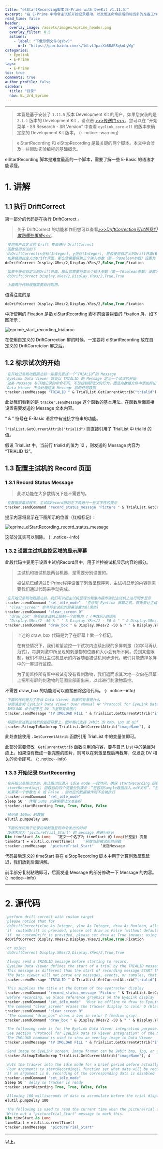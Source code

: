 ```yaml
---
title: "elStartRecording脚本(E-Prime with DevKit v1.11.5)"
excerpt: "在 E-Prime 中命令主试机开始记录眼动，以及发送命令前后的相当多的准备工作。"
read_time: false
header:
  overlay_image: /assets/images/eprime_header.png
  overlay_filter: 0.5
  actions:
    - label: "下载示例文件(gsbv)"
      url: "https://pan.baidu.com/s/1dLvtJpazXb8DARSqknLyWg"
categories:
  - Eyelink
  - E-Prime
tags:
  - E-Prime
toc: true
comments: true
author_profile: false
sidebar:
  title: "目录"
  nav: EL_3rd_Eprime
---
```


---

> 本篇是基于安装了 `1.11.5` 版本 Development Kit 的用户，如果您安装的是 `2.1.1` 版本的 Development Kit ，请点击 [>>>传送门<<<](/eyelink/e-prime/eprime_startRecoring_devkit_2_1_1/)。您可以在 “开始菜单 - SR Research - SR Version” 中查看 `eyelink_core.dll` 的版本来确定您的 Development Kit 版本。
{: .notice--warning}

> elStartRecording 和 elStopRecording 是最关键的两个脚本。本文中会涉及一些眼动实验编程的基础概念。

elStartRecording 脚本是难度最高的一个脚本，需要了解一些 E-Basic 的语法才能读懂。

# 1. 讲解

## 1.1 执行 DriftCorrect

第一部分的代码是在执行 DriftCorrect 。

> 关于 DriftCorrect 的功能和作用您可以查看[_>>>DriftCorrection可以帮我们做到哪些事情<<<_](/eyelink/Drift/)。

~~~ vb
'使用用户自定义的 Drift 界面进行 DriftCorrect
'函数使用方法如下 
'doDriftCorrect(x坐标(Integer), y坐标(Integer), 是否使用自定义的Drift界面(Boolean), Drift过程中是否允许相机校准(Boolean), 指定的自定义的Drift界面的名称(Variant))
'如果使用自定义的Drift界面，那么您需要将第三个输入参数（第一个Boolean参数）设置为 False ，意为不使用默认的Drift界面。并在语句的结尾附上指定的 Drift 界面。如下所示：
doDriftCorrect Display.XRes/2,Display.YRes/2,False,True,Fixation

'如果不使用自定义的Drift界面，那么您需要将第三个输入参数（第一个Boolean参数）设置为 True ，意为使用默认的Drift界面。如下所示
'doDriftCorrect Display.XRes/2,Display.YRes/2,True,True  

'上面两行代码根据需要自行取用。
~~~

值得注意的是

~~~vb
doDriftCorrect Display.XRes/2,Display.YRes/2,False,True,Fixation
~~~

中所使用的 Fixation 是指 elStartRecording 脚本前面紧挨着的 Fixation 屏，如下图所示：

![eprime_start_recording_trialproc](/assets/images/eprime_start_recording_trialproc.png)

在使用自定义的 DriftCorrection 屏的时候，一定要将 elStartRecording 放在自定义的 DriftCorretcion 屏之后。

## 1.2 标示试次的开始

~~~ vb
'在开始记录眼动数据之前一定要先发送一个“TRIALID”的 Message
'EyeLink Data Viewer 将会以 TRIALID 的 Message 定义一个试次的开始
'这条 Message 与开始记录的命令不同，不是控制眼动仪的行为，而是向数据文件中添加标记
'Data Viewer 不会处理这条 Message 前的任何数据
tracker.sendMessage "TRIALID " & TrialList.GetCurrentAttrib("trialid") 
~~~ 

此处我们看到的是 `tracker.sendMessage` 这个函数的基本用法。在函数后面直接设置需要发送的 Message 文本内容。

“ & ” 符号在 E-Basic 语言中有链接字符串的功能。

`TrialList.GetCurrentAttrib("trialid")` 则直接引用了 TrialList 中 trialid 的值。

假设 TrialList 中，当前行 trialid 的值为 12 ，则发送的 Message 内容为 “TRIALID 12”。

## 1.3 配置主试机的 Record 页面

### 1.3.1 Record Status Message

> 此项功能在大多数情况下是不需要的。

~~~ vb
'在数据采集过程中，主试机Record屏的左下角进行一些文字性的提示
tracker.sendCommand "record_status_message 'Picture " & TrialList.GetCurrentAttrib("imageName") & " Trial " & TrialList.GetCurrentAttrib("trialid") & "' "
~~~

提示内容将显示在下图所示的位置（红框标记）：

![eprime_elStartRecording_record_status_message](/assets/images/eprime_elStartRecording_record_status_message.png)

这部分其实可以删除。
{: .notice--info}

### 1.3.2 设置主试机监控区域的显示屏幕

此段代码主要用于设置主试机Record屏中，用于监控被试机显示内容的部分。

> 主试机和被试机是两台机器，是需要分别设置的。
> 
> 被试机已经通过E-Prime程序设置了刺激呈现序列，主试机显示的内容则需要我们通过代码来手动完成。

~~~ vb
'在开始记录眼动数据之前，我们可以把主试机呈现的刺激内容传输到主试机上进行同步显示
tracker.sendCommand "set_idle_mode"  '在绘制 Eyelink 屏幕之前，首先要让主试机进入 Offline 屏
' "clear_screen" 命令将主试机的屏幕设置为0(黑色) 
tracker.sendCommand "clear_screen 0"
' "draw_box" 命令在主试机上绘制一个颜色为 7 (中性灰)的矩形
' “Display.XRes/2 -50 & " " & Display.YRes/2 - 50 & " " & Display.XRes/2 + 50 & " " & Display.YRes/2”为左上右下边界
tracker.sendCommand "draw_box " & Display.XRes/2 -50 & " " & Display.YRes/2 - 50 & " " & Display.XRes/2 + 50 & " " & Display.YRes/2 + 50 & " 7"
~~~

> 上述的 draw_box 代码是为了在屏幕上做一个标记。
> 
> 在有些情况下，我们希望监控一个试次内连续出现的多屏刺激（如学习再认范式）。每屏刺激中所呈现的刺激物的位置和大小会有所不同。受到某些限制，我们不能让主试机显示的内容随着被试机同步迭代，我们只能选择多屏中的一屏进行监控。
> 
> 为了能监控所有屏中被试有没有看刺激物，我们退而求其次地一次向在屏幕上把所有屏的刺激物的范围全部画出来，以此进行刺激物监控。

不需要 draw_box 的功能则可以直接删除这段代码。
{: .notice--info}

~~~ vb
'下面的代码是为了告诉 Data Viewer 刺激的背景是什么
'详情请查阅 EyeLink Data Viewer User Manual 中 "Protocol for EyeLink Data to Viewer Integration" 的部分
'IMGLOAD 命令用于在 DV 中呈现背景图片
tracker.sendMessage "!V IMGLOAD FILL " & TrialList.GetCurrentAttrib("imageName")

'将图片发送到主试机的监控背景上，图片格式支持 24bit 的 bmp、jpg 或 gif
tracker.BitmapToBackdrop TrialList.GetCurrentAttrib("imageName"), 4
~~~

此处直接使用 `.GetCurrentAttrib` 函数引用 TrialList 中的变量值即可。

此部分需要修改 `.GetCurrentAttrib` 函数引用的内容，要与自己 List 中的条目对应上。如果没有做成一张完整的图片，则可以在刺激呈现后再截屏，仅发送 DV 相关的命令即可。
{: .notice--info}

### 1.3.3 开始记录 StartRecording

~~~ vb
'在开始记录眼动之前，先让眼动仪进入 idle mode 一段时间，确保 startRecording 函数可以正常工作
'startRecording() 函数后的四个变量分别表示：“是否将Sample数据存入.edf文件”、“是否将Event数据存入.edf文件”、“是否将Sample数据在线传输给被试机”和“是否将Event数据在线传输给被试机”
'如果某一个参数为 0 或 False ，则对应的数据操作则不会被执行 
tracker.sendCommand "set_idle_mode"
Sleep 50 ' 休眠 50ms 以确保眼动仪准备好
tracker.startRecording True, True, False, False

'预记录 100ms 的数据
elutil.pumpDelay 100

'下面的代码用于记录后续刺激呈现命令发出的时间
'发送内容为 "pictureTrial_Start" 的 message 来进行标记
Dim timeStart As Long   ‘定义一个名字为 timeStart 的 Long(长整型) 变量
timeStart = elutil.currentTime()    '获取当前被试机时间戳
tracker.sendMessage  "pictureTrial_Start"   ‘发送Message
~~~

代码最后定义的 timeStart 将在 elStopRecording 脚本中用于计算刺激呈现延迟，我们放到后面讲解。

前半部分复制粘贴即可，后面发送 Message 的部分修改一下 Message 的内容。
{: .notice--info}

---

# 2. 源代码

~~~ vb
'perform drift correct with custom target
'please notice that for 
'doDriftCorrect(xloc As Integer, yloc As Integer, draw As Boolean, allow_setup As Boolean,Optional customDrift As Variant)
'if  customDrift is provided, please set draw as False (without default drift target (a circle) drawn to the screen)
'if  no customDrift is provided, please set draw as True (means: using the default target) 
doDriftCorrect Display.XRes/2,Display.YRes/2,False,True,Fixation

'or using:
'doDriftCorrect Display.XRes/2,Display.YRes/2,True,True  

'Always send a TRIALID message before starting to record.
'EyeLink Data Viewer defines the start of a trial by the TRIALID message.  
'This message is different than the start of recording message START that is logged when the trial recording begins. 
'The Data viewer will not parse any messages, events, or samples, that exist in the data file prior to this message.
tracker.sendMessage "TRIALID " & TrialList.GetCurrentAttrib("trialid") 

'This supplies the title at the bottom of the eyetracker display
tracker.sendCommand "record_status_message 'Picture " & TrialList.GetCurrentAttrib("imageName") & " Trial " & TrialList.GetCurrentAttrib("trialid") & "' "
'Before recording, we place reference graphics on the EyeLink display
tracker.sendCommand "set_idle_mode"  'Must be offline to draw to EyeLink screen
'The command "clear_screen" erases the tracker display to color 0 (black) 
tracker.sendCommand "clear_screen 0"
 'The command "draw_box" draws a box in color 7 (medium gray).
tracker.sendCommand "draw_box " & Display.XRes/2 -50 & " " & Display.YRes/2 - 50 & " " & Display.XRes/2 + 50 & " " & Display.YRes/2 + 50 & " 7"

'The following code is for the EyeLink Data Viewer integration purpose.   
'See section "Protocol for EyeLink Data to Viewer Integration" of the EyeLink Data Viewer User Manual
'The IMGLOAD command is used to show an overlay image in Data Viewer 
tracker.sendMessage "!V IMGLOAD FILL " & TrialList.GetCurrentAttrib("imageName")

'Send image to EyeLink screen: Image format can be 24bit bmp, jpg, or gif.
tracker.BitmapToBackdrop TrialList.GetCurrentAttrib("imageName"), 4

'Puts the tracker into the idle mode for a brief period before actually calling the startRecording function
'Four arguments to startRecording() function set what data will be recorded to the EDF file and sent via the link.  
'If an argument is 0, recording of the corresponding data is disabled 
tracker.sendCommand "set_idle_mode"
Sleep 50 ' delay so tracker is ready 
tracker.startRecording True, True, False, False

'Allowing 100 milliseconds of data to accumulate before the trial display starts
elutil.pumpDelay 100

'The following is used to read the current time when the pictureTrial screen is processed
'Write out a "pictureTrial_Start" message to mark this. 
Dim timeStart As Long
timeStart = elutil.currentTime()
tracker.sendMessage  "pictureTrial_Start"
~~~

---

以上。